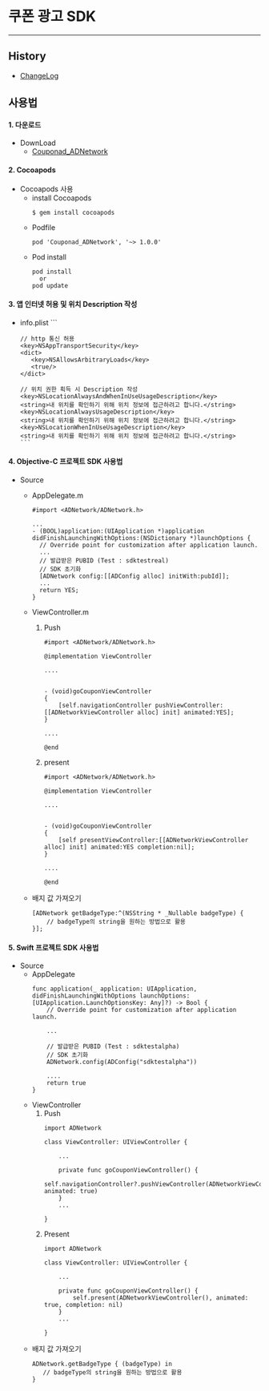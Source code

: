 # 쿠폰 광고 SDK
--------

## History
* [ChangeLog](https://github.com/nhn/couponad.adnetwork_sdk_ios/blob/master/CHANGELOG.md)

## 사용법

#### 1. 다운로드
* DownLoad
    * [Couponad_ADNetwork](https://github.com/nhn/couponad.adnetwork_sdk_ios/archive/master.zip)
    
#### 2. Cocoapods
* Cocoapods 사용
    * install Cocoapods
      ```
      $ gem install cocoapods
      ```
    * Podfile
      ```
      pod 'Couponad_ADNetwork', '~> 1.0.0'
      ```
    * Pod install
      ```
      pod install 
        or
      pod update
      ```
      
#### 3. 앱 인터넷 허용 및 위치 Description 작성
* info.plist
      ```
      
      // http 통신 허용
      <key>NSAppTransportSecurity</key>
      <dict>
         <key>NSAllowsArbitraryLoads</key>
         <true/>
      </dict>
      
      // 위치 권한 획득 시 Description 작성
      <key>NSLocationAlwaysAndWhenInUseUsageDescription</key>
      <string>내 위치를 확인하기 위해 위치 정보에 접근하려고 합니다.</string>
      <key>NSLocationAlwaysUsageDescription</key>
      <string>내 위치를 확인하기 위해 위치 정보에 접근하려고 합니다.</string>
      <key>NSLocationWhenInUseUsageDescription</key>
      <string>내 위치를 확인하기 위해 위치 정보에 접근하려고 합니다.</string>
      ```
#### 4. Objective-C 프로젝트 SDK 사용법
* Source
    * AppDelegate.m
      ```
      #import <ADNetwork/ADNetwork.h>

      ...
      - (BOOL)application:(UIApplication *)application didFinishLaunchingWithOptions:(NSDictionary *)launchOptions {
        // Override point for customization after application launch.
        ...
        // 발급받은 PUBID (Test : sdktestreal)
        // SDK 초기화
        [ADNetwork config:[[ADConfig alloc] initWith:pubId]];
        ...
        return YES;
      }
      ```
    
    * ViewController.m
        1. Push
        
              ```
              #import <ADNetwork/ADNetwork.h>

              @implementation ViewController

              ....


              - (void)goCouponViewController
              {
                  [self.navigationController pushViewController:[[ADNetworkViewController alloc] init] animated:YES];
              }

              ....

              @end

              ```

      2. present
        
            ```
            #import <ADNetwork/ADNetwork.h>

            @implementation ViewController

            ....


            - (void)goCouponViewController
            {
                [self presentViewController:[[ADNetworkViewController alloc] init] animated:YES completion:nil];
            }

            ....

            @end

            ```
    * 배지 값 가져오기
      ```
      [ADNetwork getBadgeType:^(NSString * _Nullable badgeType) {
          // badgeType의 string을 원하는 방법으로 활용
      }];
      ```

#### 5. Swift 프로젝트 SDK 사용법
* Source
    * AppDelegate
      ```
      func application(_ application: UIApplication, didFinishLaunchingWithOptions launchOptions: [UIApplication.LaunchOptionsKey: Any]?) -> Bool {
          // Override point for customization after application launch.

          ...

          // 발급받은 PUBID (Test : sdktestalpha)
          // SDK 초기화
          ADNetwork.config(ADConfig("sdktestalpha"))

          ....
          return true
      }
      ```
    * ViewController
      1. Push
          ```
          import ADNetwork

          class ViewController: UIViewController {

              ...

              private func goCouponViewController() {
                  self.navigationController?.pushViewController(ADNetworkViewController(), animated: true)
              }
              ...

          }
          ```
      2. Present
          ```
          import ADNetwork

          class ViewController: UIViewController {

              ...

              private func goCouponViewController() {
                  self.present(ADNetworkViewController(), animated: true, completion: nil)
              }
              ...

          }
          ```
    * 배지 값 가져오기
      ```
      ADNetwork.getBadgeType { (badgeType) in
         // badgeType의 string을 원하는 방법으로 활용
      }
      ```
